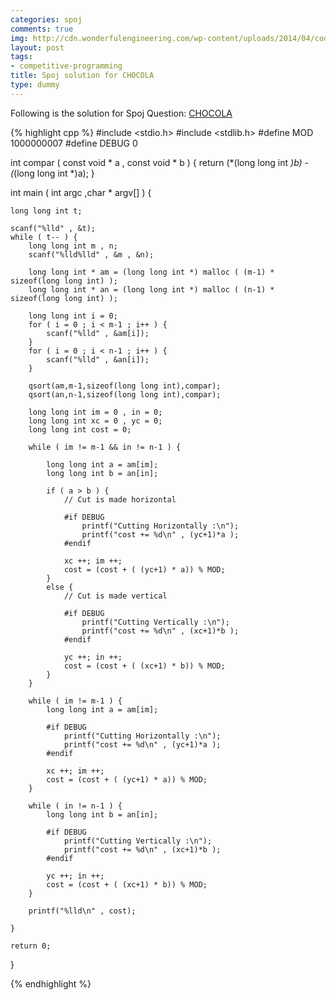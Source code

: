 ```yaml
---
categories: spoj
comments: true
img: http://cdn.wonderfulengineering.com/wp-content/uploads/2014/04/code-wallpaper-6.png
layout: post
tags:
- competitive-programming
title: Spoj solution for CHOCOLA
type: dummy
---
```


Following is the solution for Spoj Question: [CHOCOLA](http://www.spoj.com/problems/CHOCOLA/)

{% highlight cpp %}
#include <stdio.h>
#include <stdlib.h>
#define MOD 1000000007
#define DEBUG 0

int compar ( const void * a , const void * b ) {
	return (*(long long int *)b) - (*(long long int *)a);
}

int main ( int argc ,char * argv[] ) {

	long long int t;

	scanf("%lld" , &t);
	while ( t-- ) {
		long long int m , n;
		scanf("%lld%lld" , &m , &n);

		long long int * am = (long long int *) malloc ( (m-1) * sizeof(long long int) );
		long long int * an = (long long int *) malloc ( (n-1) * sizeof(long long int) );

		long long int i = 0;
		for ( i = 0 ; i < m-1 ; i++ ) {
			scanf("%lld" , &am[i]);
		}
		for ( i = 0 ; i < n-1 ; i++ ) {
			scanf("%lld" , &an[i]);
		}
		
		qsort(am,m-1,sizeof(long long int),compar);
		qsort(an,n-1,sizeof(long long int),compar);

		long long int im = 0 , in = 0;
		long long int xc = 0 , yc = 0;
		long long int cost = 0;

		while ( im != m-1 && in != n-1 ) {

			long long int a = am[im];
			long long int b = an[in];

			if ( a > b ) {
				// Cut is made horizontal

				#if DEBUG
					printf("Cutting Horizontally :\n");
					printf("cost += %d\n" , (yc+1)*a );
				#endif

				xc ++; im ++;
				cost = (cost + ( (yc+1) * a)) % MOD;
			}
			else {
				// Cut is made vertical

				#if DEBUG
					printf("Cutting Vertically :\n");
					printf("cost += %d\n" , (xc+1)*b );
				#endif

				yc ++; in ++;
				cost = (cost + ( (xc+1) * b)) % MOD;
			}
		}

		while ( im != m-1 ) {
			long long int a = am[im];

			#if DEBUG
				printf("Cutting Horizontally :\n");
				printf("cost += %d\n" , (yc+1)*a );
			#endif

			xc ++; im ++;
			cost = (cost + ( (yc+1) * a)) % MOD;
		}
		
		while ( in != n-1 ) {
			long long int b = an[in];

			#if DEBUG
				printf("Cutting Vertically :\n");
				printf("cost += %d\n" , (xc+1)*b );
			#endif

			yc ++; in ++;
			cost = (cost + ( (xc+1) * b)) % MOD;
		}

		printf("%lld\n" , cost);

	}

	return 0;
}

{% endhighlight %}